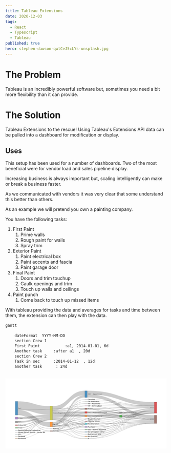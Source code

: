 ```yaml
---
title: Tableau Extensions
date: 2020-12-03
tags:
  - React
  - Typescript
  - Tableau
published: true
hero: stephen-dawson-qwtCeJ5cLYs-unsplash.jpg
---
```


<!-- - The Problem
  - Tableau doesn't always have the necessary flexibilty to display data -->


# The Problem

Tableau is an incredibly powerful software but, sometimes you need a bit more flexibility than it can provide. 

# The Solution

Tableau Extensions to the rescue! Using Tableau's Extensions API data can be pulled into a dashboard for modification or display.

## Uses

This setup has been used for a number of dashboards. Two of the most beneficial were for vendor load and sales pipeline display.

Increasing business is always important but, scaling intelligently can make or break a business faster. 

As we communicated with vendors it was very clear that some understand this better than others. 

As an example we will pretend you own a painting company. 

You have the following tasks:
1. First Paint
   1. Prime walls
   2. Rough paint for walls
   3. Spray trim
2. Exterior Paint
   1. Paint electrical box
   2. Paint accents and fascia
   3. Paint garage door
3. Final Paint
   1. Doors and trim touchup
   2. Caulk openings and trim
   3. Touch up walls and ceilings
4. Paint punch
   1. Come back to touch up missed items


With tableau providing the data and averages for tasks and time between them, the extension can then play with the data. 

```mermaid
gantt

    dateFormat  YYYY-MM-DD
    section Crew 1
    First Paint           :a1, 2014-01-01, 6d
    Another task     :after a1  , 20d
    section Crew 2
    Task in sec      :2014-01-12  , 12d
    another task      : 24d
            

```

![Sales Sankey](newplot.png)
